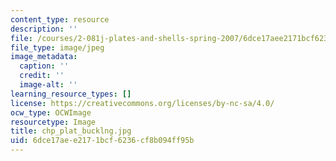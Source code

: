 ```yaml
---
content_type: resource
description: ''
file: /courses/2-081j-plates-and-shells-spring-2007/6dce17aee2171bcf6236cf8b094ff95b_chp_plat_bucklng.jpg
file_type: image/jpeg
image_metadata:
  caption: ''
  credit: ''
  image-alt: ''
learning_resource_types: []
license: https://creativecommons.org/licenses/by-nc-sa/4.0/
ocw_type: OCWImage
resourcetype: Image
title: chp_plat_bucklng.jpg
uid: 6dce17ae-e217-1bcf-6236-cf8b094ff95b
---
```

